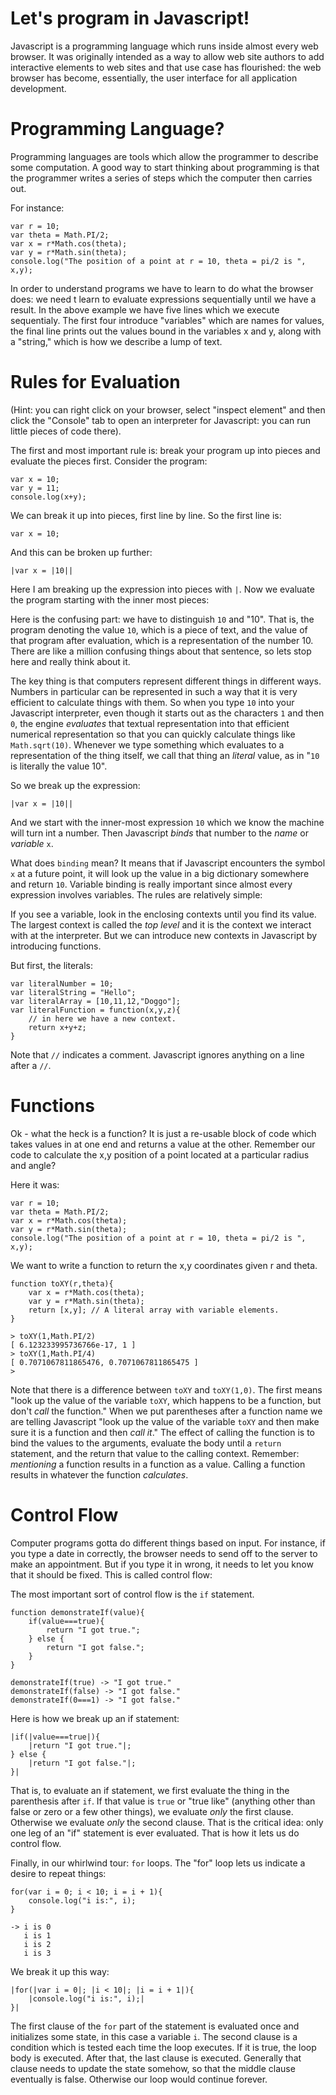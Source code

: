Let's program in Javascript!
============================

Javascript is a programming language which runs inside almost every
web browser. It was originally intended as a way to allow web site
authors to add interactive elements to web sites and that use case has
flourished: the web browser has become, essentially, the user
interface for all application development.

Programming Language?
=====================

Programming languages are tools which allow the programmer to describe
some computation. A good way to start thinking about programming is
that the programmer writes a series of steps which the computer then
carries out.

For instance:

    var r = 10;
	var theta = Math.PI/2;
    var x = r*Math.cos(theta);
	var y = r*Math.sin(theta);
	console.log("The position of a point at r = 10, theta = pi/2 is ", x,y);
	
In order to understand programs we have to learn to do what the
browser does: we need t learn to evaluate expressions sequentially
until we have a result. In the above example we have five lines which
we execute sequentialy. The first four introduce "variables" which are
names for values, the final line prints out the values bound in the
variables x and y, along with a "string," which is how we describe a
lump of text.

Rules for Evaluation
====================

(Hint: you can right click on your browser, select "inspect element"
and then click the "Console" tab to open an interpreter for
Javascript: you can run little pieces of code there).

The first and most important rule is: break your program up into
pieces and evaluate the pieces first. Consider the program:

    var x = 10;
	var y = 11;
	console.log(x+y);
	
We can break it up into pieces, first line by line. So the first line is:

    var x = 10;
	
And this can be broken up further:

    |var x = |10||
	
Here I am breaking up the expression into pieces with `|`. Now we
evaluate the program starting with the inner most pieces:

Here is the confusing part: we have to distinguish `10` and "10". That
is, the program denoting the value `10`, which is a piece of text, and
the value of that program after evaluation, which is a representation
of the number 10. There are like a million confusing things about that
sentence, so lets stop here and really think about it.

The key thing is that computers represent different things in
different ways. Numbers in particular can be represented in such a way
that it is very efficient to calculate things with them. So when you
type `10` into your Javascript interpreter, even though it starts out
as the characters `1` and then `0`, the engine _evaluates_ that
textual representation into that efficient numerical representation so
that you can quickly calculate things like `Math.sqrt(10)`. Whenever
we type something which evaluates to a representation of the thing
itself, we call that thing an _literal_ value, as in "`10` is literally
the value 10".

So we break up the expression: 
	
    |var x = |10||
	
And we start with the inner-most expression `10` which we know the
machine will turn int a number. Then Javascript _binds_ that number to
the _name_ or _variable_ `x`. 

What does `binding` mean? It means that if Javascript encounters the
symbol `x` at a future point, it will look up the value in a big
dictionary somewhere and return `10`. Variable binding is really
important since almost every expression involves variables. The rules
are relatively simple:

If you see a variable, look in the enclosing contexts until you find
its value. The largest context is called the _top level_ and it is the
context we interact with at the interpreter. But we can introduce new
contexts in Javascript by introducing functions.

But first, the literals:

    var literalNumber = 10;
	var literalString = "Hello";
	var literalArray = [10,11,12,"Doggo"];
	var literalFunction = function(x,y,z){
	    // in here we have a new context.
		return x+y+z;
	}
	
Note that `//` indicates a comment. Javascript ignores anything on a
line after a `//`.

Functions
=========

Ok - what the heck is a function? It is just a re-usable block of code
which takes values in at one end and returns a value at the
other. Remember our code to calculate the x,y position of a point
located at a particular radius and angle?

Here it was:

    var r = 10;
	var theta = Math.PI/2;
    var x = r*Math.cos(theta);
	var y = r*Math.sin(theta);
	console.log("The position of a point at r = 10, theta = pi/2 is ", x,y);

We want to write a function to return the x,y coordinates given r and
theta.

    function toXY(r,theta){
		var x = r*Math.cos(theta);
		var y = r*Math.sin(theta);
		return [x,y]; // A literal array with variable elements.
	}
	
	> toXY(1,Math.PI/2)
	[ 6.123233995736766e-17, 1 ]
	> toXY(1,Math.PI/4)
	[ 0.7071067811865476, 0.7071067811865475 ]
	> 
	
Note that there is a difference between `toXY` and `toXY(1,0)`. The
first means "look up the value of the variable `toXY`, which happens
to be a function, but don't _call_ the function." When we put
parentheses after a function name we are telling Javascript "look up
the value of the variable `toXY` and then make sure it is a function
and then _call it_." The effect of calling the function is to bind the
values to the arguments, evaluate the body until a `return` statement,
and the return that value to the calling context. Remember:
_mentioning_ a function results in a function as a value. Calling a
function results in whatever the function _calculates_.

Control Flow
============

Computer programs gotta do different things based on input. For
instance, if you type a date in correctly, the browser needs to send
off to the server to make an appointment. But if you type it in wrong,
it needs to let you know that it should be fixed. This is called
control flow:

The most important sort of control flow is the `if` statement.

	function demonstrateIf(value){
		if(value===true){
			return "I got true.";
		} else {
			return "I got false.";
		}
	}
	
	demonstrateIf(true) -> "I got true."
	demonstrateIf(false) -> "I got false."
	demonstrateIf(0===1) -> "I got false."
	
Here is how we break up an if statement:

    |if(|value===true|){
		|return "I got true."|;
	} else {
		|return "I got false."|;
	}|
	
That is, to evaluate an if statement, we first evaluate the thing in
the parenthesis after `if`. If that value is `true` or "true like"
(anything other than false or zero or a few other things), we evaluate
_only_ the first clause. Otherwise we evaluate _only_ the second
clause. That is the critical idea: only one leg of an "if" statement
is ever evaluated. That is how it lets us do control flow.

Finally, in our whirlwind tour: `for` loops. The "for" loop lets us
indicate a desire to repeat things:

    for(var i = 0; i < 10; i = i + 1){
		console.log("i is:", i);
	}
	
	-> i is 0
	   i is 1
	   i is 2
	   i is 3
	   
We break it up this way:

    |for(|var i = 0|; |i < 10|; |i = i + 1|){
		|console.log("i is:", i);|
	}|
 
 The first clause of the `for` part of the statement is evaluated once
 and initializes some state, in this case a variable `i`. The second
 clause is a condition which is tested each time the loop executes. If
 it is true, the loop body is executed. After that, the last clause is
 executed. Generally that clause needs to update the state somehow, so
 that the middle clause eventually is false. Otherwise our loop would
 continue forever.
 
 

